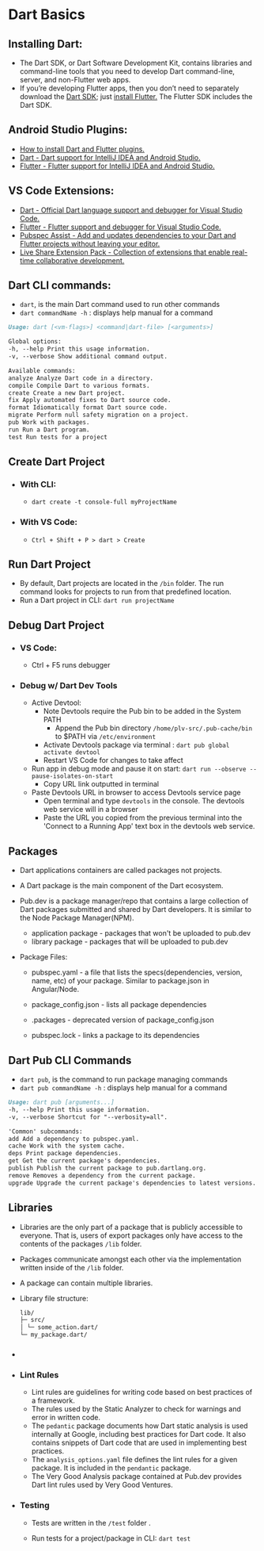 # Dart Basics

## Installing Dart:

- The Dart SDK, or Dart Software Development Kit, contains libraries and command-line tools that you need to develop Dart command-line, server, and non-Flutter web apps.
- If you’re developing Flutter apps, then you don’t need to separately download the [Dart SDK](https://dart.dev/get-dart); just [install Flutter.](https://flutter.dev/docs/get-started/install) The Flutter SDK includes the Dart SDK.

## Android Studio Plugins:

- [How to install Dart and Flutter plugins.](https://docs.flutter.dev/get-started/editor?tab=androidstudio)
- [Dart - Dart support for IntelliJ IDEA and Android Studio.](https://plugins.jetbrains.com/plugin/6351-dart/)
- [Flutter - Flutter support for IntelliJ IDEA and Android Studio.](https://plugins.jetbrains.com/plugin/9212-flutter)

## VS Code Extensions:

- [Dart - Official Dart language support and debugger for Visual Studio Code.](https://marketplace.visualstudio.com/items?itemName=Dart-Code.dart-code)
- [Flutter - Flutter support and debugger for Visual Studio Code.](https://marketplace.visualstudio.com/items?itemName=Dart-Code.flutter)
- [Pubspec Assist - Add and updates dependencies to your Dart and Flutter projects without leaving your editor.](https://marketplace.visualstudio.com/items?itemName=jeroen-meijer.pubspec-assist)
- [Live Share Extension Pack - Collection of extensions that enable real-time collaborative development.](https://marketplace.visualstudio.com/items?itemName=MS-vsliveshare.vsliveshare-pack)

## Dart CLI commands:

- `dart`, is the main Dart command used to run other commands
- `dart commandName -h` : displays help manual for a command

```markdown
Usage: dart [<vm-flags>] <command|dart-file> [<arguments>]

Global options:
-h, --help Print this usage information.
-v, --verbose Show additional command output.

Available commands:
analyze Analyze Dart code in a directory.
compile Compile Dart to various formats.
create Create a new Dart project.
fix Apply automated fixes to Dart source code.
format Idiomatically format Dart source code.
migrate Perform null safety migration on a project.
pub Work with packages.
run Run a Dart program.
test Run tests for a project
```

## Create Dart Project

- ### With CLI:

  - `dart create -t console-full myProjectName`

- ### With VS Code:

  - `Ctrl + Shift + P > dart > Create`

## Run Dart Project

- By default, Dart projects are located in the `/bin` folder. The run command looks for projects to run from that predefined location.
- Run a Dart project in CLI: `dart run projectName`

## Debug Dart Project

- ### VS Code:

  - Ctrl + F5 runs debugger

- ### Debug w/ Dart Dev Tools

  - Active Devtool:
    - Note Devtools require the Pub bin to be added in the System PATH
      - Append the Pub bin directory `/home/plv-src/.pub-cache/bin` to $PATH via `/etc/environment`
    - Activate Devtools package via terminal : `dart pub global activate devtool`
    - Restart VS Code for changes to take affect
  - Run app in debug mode and pause it on start: `dart run --observe --pause-isolates-on-start`
    - Copy URL link outputted in terminal
  - Paste Devtools URL in browser to access Devtools service page
    - Open terminal and type `devtools` in the console. The devtools web service will in a browser
    - Paste the URL you copied from the previous terminal into the 'Connect to a Running App' text box in the devtools web service.

## Packages

- Dart applications containers are called packages not projects.

- A Dart package is the main component of the Dart ecosystem.

- Pub.dev is a package manager/repo that contains a large collection of Dart packages submitted and shared by Dart developers. It is similar to the Node Package Manager(NPM).

  - application package - packages that won't be uploaded to pub.dev
  - library package - packages that will be uploaded to pub.dev

- Package Files:

  - pubspec.yaml - a file that lists the specs(dependencies, version, name, etc) of your package. Similar to package.json in Angular/Node.

  - package_config.json - lists all package dependencies
  - .packages - deprecated version of package_config.json
  - pubspec.lock - links a package to its dependencies

## Dart Pub CLI Commands

- `dart pub`, is the command to run package managing commands
- `dart pub commandName -h` : displays help manual for a command

```markdown
Usage: dart pub [arguments...]
-h, --help Print this usage information.
-v, --verbose Shortcut for "--verbosity=all".

'Common' subcommands:
add Add a dependency to pubspec.yaml.
cache Work with the system cache.
deps Print package dependencies.
get Get the current package's dependencies.
publish Publish the current package to pub.dartlang.org.
remove Removes a dependency from the current package.
upgrade Upgrade the current package's dependencies to latest versions.
```

## Libraries

- Libraries are the only part of a package that is publicly accessible to everyone. That is, users of export packages only have access to the contents of the packages `/lib` folder.

- Packages communicate amongst each other via the implementation written inside of the `/lib` folder.

- A package can contain multiple libraries.

- Library file structure:

  ```markdown
  lib/
  ├─ src/
  │ └─ some_action.dart/
  └─ my_package.dart/
  ```

- ###

- ### Lint Rules

  - Lint rules are guidelines for writing code based on best practices of a framework.
  - The rules used by the Static Analyzer to check for warnings and error in written code.
  - The `pedantic` package documents how Dart static analysis is used internally at Google, including best practices for Dart code. It also contains snippets of Dart code that are used in implementing best practices.
  - The `analysis_options.yaml` file defines the lint rules for a given package. It is included in the `pendantic` package.
  - The Very Good Analysis package contained at Pub.dev provides Dart lint rules used by Very Good Ventures.

- ### Testing

  - Tests are written in the `/test` folder .

  - Run tests for a project/package in CLI: `dart test`
